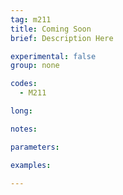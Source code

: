 ```yaml
---
tag: m211
title: Coming Soon
brief: Description Here

experimental: false
group: none

codes:
  - M211

long:

notes:

parameters:

examples:

---
```



